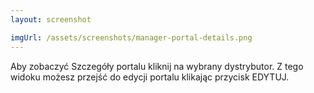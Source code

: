```yaml
---
layout: screenshot

imgUrl: /assets/screenshots/manager-portal-details.png
---
```


Aby zobaczyć Szczegóły portalu kliknij na wybrany dystrybutor. Z tego widoku możesz przejść do edycji portalu klikając przycisk EDYTUJ.

